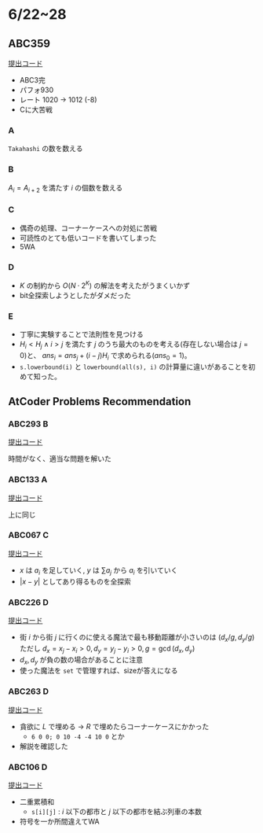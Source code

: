 # 6/22~28

## ABC359

[提出コード](https://atcoder.jp/contests/abc359/submissions?f.Task=&f.LanguageName=&f.Status=&f.User=dye8128)

- ABC3完
- パフォ930
- レート 1020 -> 1012 (-8)
- Cに大苦戦

### A

`Takahashi` の数を数える

### B

$A_i = A_{i+2}$ を満たす $i$ の個数を数える

### C

- 偶奇の処理、コーナーケースへの対処に苦戦
- 可読性のとても低いコードを書いてしまった
- 5WA

### D

- $K$ の制約から $O(N\cdot 2^K)$ の解法を考えたがうまくいかず
- bit全探索しようとしたがダメだった

### E

- 丁寧に実験することで法則性を見つける
- $H_i < H_j \wedge i > j$ を満たす $j$ のうち最大のものを考える(存在しない場合は $j = 0$)と、 $ans_i = ans_j + (i - j)H_i$ で求められる($ans_0 = 1$)。
- `s.lowerbound(i)` と `lowerbound(all(s), i)` の計算量に違いがあることを初めて知った。

## AtCoder Problems Recommendation

### ABC293 B

[提出コード](https://atcoder.jp/contests/abc293/submissions/54875287)

時間がなく、適当な問題を解いた

### ABC133 A

[提出コード](https://atcoder.jp/contests/abc133/submissions/54902320)

上に同じ

### ABC067 C

[提出コード](https://atcoder.jp/contests/abc067/submissions/54918309)

- $x$ は $a_i$ を足していく, $y$ は $\sum a_j$ から $a_i$ を引いていく
- $|x-y|$ としてあり得るものを全探索

### ABC226 D

[提出コード](https://atcoder.jp/contests/abc226/submissions/54935711)

- 街 $i$ から街 $j$ に行くのに使える魔法で最も移動距離が小さいのは $(d_x/g, d_y/g)$ ただし $d_x=x_j-x_i>0, d_y=y_j-y_i>0, g = \gcd(d_x,d_y)$
- $d_x, d_y$ が負の数の場合があることに注意
- 使った魔法を `set` で管理すれば、sizeが答えになる

### ABC263 D

[提出コード](https://atcoder.jp/contests/abc263/submissions/54965083)

- 貪欲に $L$ で埋める -> $R$ で埋めたらコーナーケースにかかった
  - `6 0 0; 0 10 -4 -4 10 0` とか
- 解説を確認した

### ABC106 D

[提出コード](https://atcoder.jp/contests/abc106/submissions/54983978)

- 二重累積和
  - `s[i][j]` : $i$ 以下の都市と $j$ 以下の都市を結ぶ列車の本数
- 符号を一か所間違えてWA
